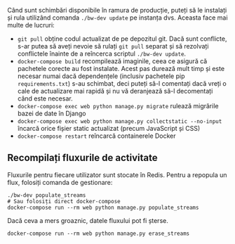 Când sunt schimbări disponibile în ramura de producție, puteți să le instalați și rula utilizând comanda `./bw-dev update` pe instanța dvs. Aceasta face mai multe de lucruri:

- `git pull` obține codul actualizat de pe depozitul git. Dacă sunt conflicte, s-ar putea să aveți nevoie să rulați `git pull` separat și să rezolvați conflictele înainte de a reîncerca scriptul `./bw-dev update`.
- `docker-compose build` recompilează imaginile, ceea ce asigură că pachetele corecte au fost instalate. Acest pas durează mult timp și este necesar numai dacă dependențele (inclusiv pachetele pip `requirements.txt`) s-au schimbat, deci puteți să-l comentați dacă vreți o cale de actualizare mai rapidă și nu vă deranjează să-l decomentați când este necesar.
- `docker-compose exec web python manage.py migrate` rulează migrările bazei de date în Django
- `docker-compose exec web python manage.py collectstatic --no-input` încarcă orice fișier static actualizat (precum JavaScript și CSS)
- `docker-compose restart` reîncarcă containerele Docker

## Recompilați fluxurile de activitate

Fluxurile pentru fiecare utilizator sunt stocate în Redis. Pentru a repopula un flux, folosiți comanda de gestionare:

``` { .sh }
./bw-dev populate_streams
# Sau folosiți direct docker-compose
docker-compose run --rm web python manage.py populate_streams
```

Dacă ceva a mers groaznic, datele fluxului pot fi șterse.

``` { .sh }
docker-compose run --rm web python manage.py erase_streams
```

